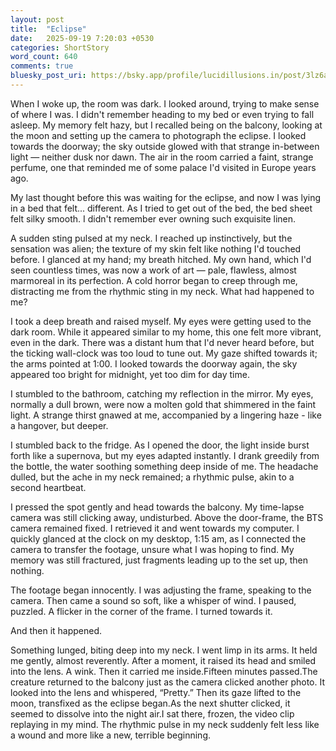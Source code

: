 ```yaml
---
layout: post
title:  "Eclipse"
date:   2025-09-19 7:20:03 +0530
categories: ShortStory
word_count: 640
comments: true
bluesky_post_uri: https://bsky.app/profile/lucidillusions.in/post/3lz6agtkqfc2y
---
```


When I woke up, the room was dark. I looked around, trying to make sense of where I was. I didn't remember heading to my bed or even trying to fall asleep. My memory felt hazy, but I recalled being on the balcony, looking at the moon and setting up the camera to photograph the eclipse. I looked towards the doorway; the sky outside glowed with that strange in-between light — neither dusk nor dawn. The air in the room carried a faint, strange perfume, one that reminded me of some palace I'd visited in Europe years ago.

My last thought before this was waiting for the eclipse, and now I was lying in a bed that felt... different. As I tried to get out of the bed, the bed sheet felt silky smooth. I didn't remember ever owning such exquisite linen.

A sudden sting pulsed at my neck. I reached up instinctively, but the sensation was alien; the texture of my skin felt like nothing I'd touched before. I glanced at my hand; my breath hitched. My own hand, which I'd seen countless times, was now a work of art — pale, flawless, almost marmoreal in its perfection. A cold horror began to creep through me, distracting me from the rhythmic sting in my neck. What had happened to me?

I took a deep breath and raised myself. My eyes were getting used to the dark room. While it appeared similar to my home, this one felt more vibrant, even in the dark. There was a distant hum that I'd never heard before, but the ticking wall-clock was too loud to tune out. My gaze shifted towards it; the arms pointed at 1:00. I looked towards the doorway again, the sky appeared too bright for midnight, yet too dim for day time.

I stumbled to the bathroom, catching my reflection in the mirror. My eyes, normally a dull brown, were now a molten gold that shimmered in the faint light. A strange thirst gnawed at me, accompanied by a lingering haze - like a hangover, but deeper.

I stumbled back to the fridge. As I opened the door, the light inside burst forth like a supernova, but my eyes adapted instantly. I drank greedily from the bottle, the water soothing something deep inside of me. The headache dulled, but the ache in my neck remained; a rhythmic pulse, akin to a second heartbeat.

I pressed the spot gently and head towards the balcony. My time-lapse camera was still clicking away, undisturbed. Above the door-frame, the BTS camera remained fixed. I retrieved it and went towards my computer. I quickly glanced at the clock on my desktop, 1:15 am, as I connected the camera to transfer the footage, unsure what I was hoping to find. My memory was still fractured, just fragments leading up to the set up, then nothing.

The footage began innocently. I was adjusting the frame, speaking to the camera. Then came a sound so soft, like a whisper of wind. I paused, puzzled. A flicker in the corner of the frame. I turned towards it.

And then it happened.

Something lunged, biting deep into my neck. I went limp in its arms. It held me gently, almost reverently. After a moment, it raised its head and smiled into the lens. A wink. Then it carried me inside.Fifteen minutes passed.The creature returned to the balcony just as the camera clicked another photo. It looked into the lens and whispered, “Pretty.” Then its gaze lifted to the moon, transfixed as the eclipse began.As the next shutter clicked, it seemed to dissolve into the night air.I sat there, frozen, the video clip replaying in my mind. The rhythmic pulse in my neck suddenly felt less like a wound and more like a new, terrible beginning.
